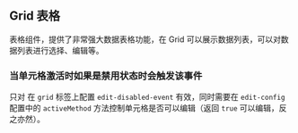 <div class="demo-header">
<p class="overviewicon">
  <span class="wapi-list-form"/>
</p>

## Grid 表格

<nova-uxlink widget-name="Grid"></nova-uxlink>

表格组件，提供了非常强大数据表格功能，在 Grid 可以展示数据列表，可以对数据列表进行选择、编辑等。

</div>

### 当单元格激活时如果是禁用状态时会触发该事件

只对 在 `grid` 标签上配置 `edit-disabled-event` 有效，同时需要在 `edit-config` 配置中的 `activeMethod` 方法控制单元格是否可以编辑（返回 `true` 可以编辑，反之亦然）。

<nova-demo-view link="grid/event/edit-disabled-event"></nova-demo-view>

<br>
